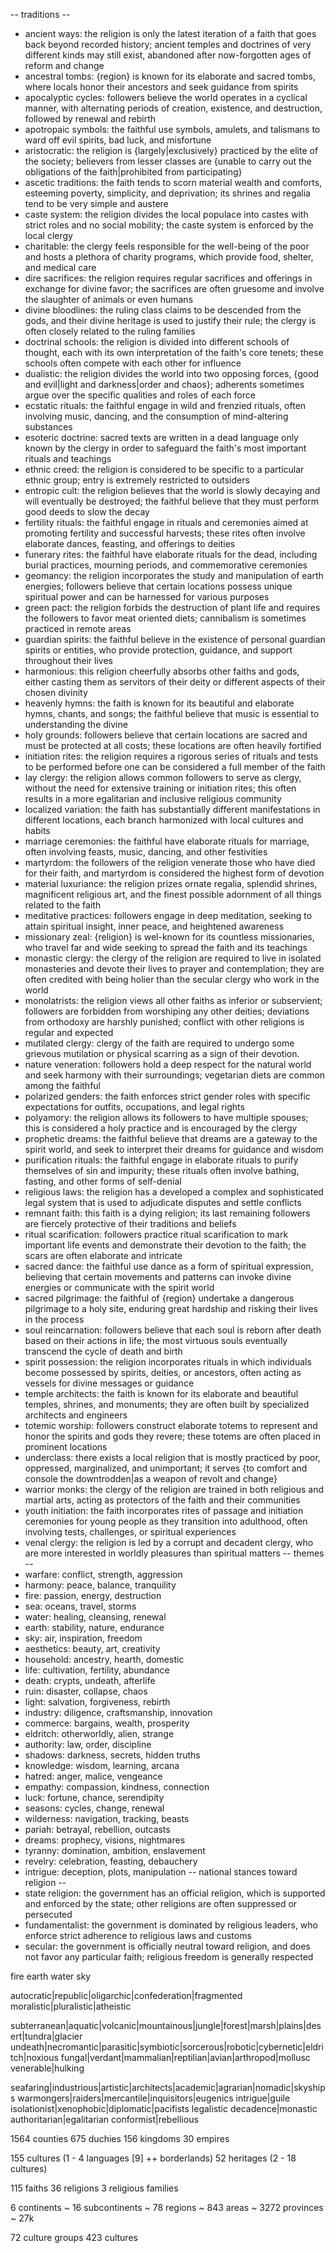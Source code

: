 -- traditions -- 
* ancient ways: the religion is only the latest iteration of a faith that goes back beyond recorded history; ancient temples and doctrines of very different kinds may still exist, abandoned after now-forgotten ages of reform and change
* ancestral tombs: {region} is known for its elaborate and sacred tombs, where locals honor their ancestors and seek guidance from spirits
* apocalyptic cycles: followers believe the world operates in a cyclical manner, with alternating periods of creation, existence, and destruction, followed by renewal and rebirth
* apotropaic symbols: the faithful use symbols, amulets, and talismans to ward off evil spirits, bad luck, and misfortune
* aristocratic: the religion is {largely|exclusively} practiced by the elite of the society; believers from lesser classes are {unable to carry out the obligations of the faith|prohibited from participating}
* ascetic traditions: the faith tends to scorn material wealth and comforts, esteeming poverty, simplicity, and deprivation; its shrines and regalia tend to be very simple and austere
* caste system: the religion divides the local populace into castes with strict roles and no social mobility; the caste system is enforced by the local clergy
* charitable: the clergy feels responsible for the well-being of the poor and hosts a plethora of charity programs, which provide food, shelter, and medical care
* dire sacrifices: the religion requires regular sacrifices and offerings in exchange for divine favor; the sacrifices are often gruesome and involve the slaughter of animals or even humans
* divine bloodlines: the ruling class claims to be descended from the gods, and their divine heritage is used to justify their rule; the clergy is often closely related to the ruling families
* doctrinal schools: the religion is divided into different schools of thought, each with its own interpretation of the faith's core tenets; these schools often compete with each other for influence
* dualistic: the religion divides the world into two opposing forces, {good and evil|light and darkness|order and chaos}; adherents sometimes argue over the specific qualities and roles of each force 
* ecstatic rituals: the faithful engage in wild and frenzied rituals, often involving music, dancing, and the consumption of mind-altering substances
* esoteric doctrine: sacred texts are written in a dead language only known by the clergy in order to safeguard the faith's most important rituals and teachings
* ethnic creed: the religion is considered to be specific to a particular ethnic group; entry is extremely restricted to outsiders
* entropic cult: the religion believes that the world is slowly decaying and will eventually be destroyed; the faithful believe that they must perform good deeds to slow the decay 
* fertility rituals: the faithful engage in rituals and ceremonies aimed at promoting fertility and successful harvests; these rites often involve elaborate dances, feasting, and offerings to deities
* funerary rites: the faithful have elaborate rituals for the dead, including burial practices, mourning periods, and commemorative ceremonies
* geomancy: the religion incorporates the study and manipulation of earth energies; followers believe that certain locations possess unique spiritual power and can be harnessed for various purposes
* green pact: the religion forbids the destruction of plant life and requires the followers to favor meat oriented diets; cannibalism is sometimes practiced in remote areas
* guardian spirits: the faithful believe in the existence of personal guardian spirits or entities, who provide protection, guidance, and support throughout their lives
* harmonious: this religion cheerfully absorbs other faiths and gods, either casting them as servitors of their deity or different aspects of their chosen divinity
* heavenly hymns: the faith is known for its beautiful and elaborate hymns, chants, and songs; the faithful believe that music is essential to understanding the divine
* holy grounds: followers believe that certain locations are sacred and must be protected at all costs; these locations are often heavily fortified
* initiation rites: the religion requires a rigorous series of rituals and tests to be performed before one can be considered a full member of the faith
* lay clergy: the religion allows common followers to serve as clergy, without the need for extensive training or initiation rites; this often results in a more egalitarian and inclusive religious community
* localized variation: the faith has substantially different manifestations in different locations, each branch harmonized with local cultures and habits
* marriage ceremonies: the faithful have elaborate rituals for marriage, often involving feasts, music, dancing, and other festivities
* martyrdom: the followers of the religion venerate those who have died for their faith, and martyrdom is considered the highest form of devotion
* material luxuriance: the religion prizes ornate regalia, splendid shrines, magnificent religious art, and the finest possible adornment of all things related to the faith
* meditative practices: followers engage in deep meditation, seeking to attain spiritual insight, inner peace, and heightened awareness
* missionary zeal: {religion} is wel-known for its countless missionaries, who travel far and wide seeking to spread the faith and its teachings
* monastic clergy: the clergy of the religion are required to live in isolated monasteries and devote their lives to prayer and contemplation; they are often credited with being holier than the secular clergy who work in the world
* monolatrists: the religion views all other faiths as inferior or subservient; followers are forbidden from worshiping any other deities; deviations from orthodoxy are harshly punished; conflict with other religions is regular and expected
* mutilated clergy: clergy of the faith are required to undergo some grievous mutilation or physical scarring as a sign of their devotion.
* nature veneration: followers hold a deep respect for the natural world and seek harmony with their surroundings; vegetarian diets are common among the faithful
* polarized genders: the faith enforces strict gender roles with specific expectations for outfits, occupations, and legal rights
* polyamory: the religion allows its followers to have multiple spouses; this is considered a holy practice and is encouraged by the clergy
* prophetic dreams: the faithful believe that dreams are a gateway to the spirit world, and seek to interpret their dreams for guidance and wisdom
* purification rituals: the faithful engage in elaborate rituals to purify themselves of sin and impurity; these rituals often involve bathing, fasting, and other forms of self-denial
* religious laws: the religion has a developed a complex and sophisticated legal system that is used to adjudicate disputes and settle conflicts
* remnant faith: this faith is a dying religion; its last remaining followers are fiercely protective of their traditions and beliefs
* ritual scarification: followers practice ritual scarification to mark important life events and demonstrate their devotion to the faith; the scars are often elaborate and intricate
* sacred dance: the faithful use dance as a form of spiritual expression, believing that certain movements and patterns can invoke divine energies or communicate with the spirit world
* sacred pilgrimage: the faithful of {region} undertake a dangerous pilgrimage to a holy site, enduring great hardship and risking their lives in the process
* soul reincarnation: followers believe that each soul is reborn after death based on their actions in life; the most virtuous souls eventually transcend the cycle of death and birth
* spirit possession: the religion incorporates rituals in which individuals become possessed by spirits, deities, or ancestors, often acting as vessels for divine messages or guidance
* temple architects: the faith is known for its elaborate and beautiful temples, shrines, and monuments; they are often built by specialized architects and engineers
* totemic worship: followers construct elaborate totems to represent and honor the spirits and gods they revere; these totems are often placed in prominent locations
* underclass: there exists a local religion that is mostly practiced by poor, oppressed, marginalized, and unimportant; it serves {to comfort and console the downtrodden|as a weapon of revolt and change}
* warrior monks: the clergy of the religion are trained in both religious and martial arts, acting as protectors of the faith and their communities
* youth initiation: the faith incorporates rites of passage and initiation ceremonies for young people as they transition into adulthood, often involving tests, challenges, or spiritual experiences
* venal clergy: the religion is led by a corrupt and decadent clergy, who are more interested in worldly pleasures than spiritual matters
-- themes -- 
* warfare: conflict, strength, aggression
* harmony: peace, balance, tranquility
* fire: passion, energy, destruction
* sea: oceans, travel, storms
* water: healing, cleansing, renewal
* earth: stability, nature, endurance
* sky: air, inspiration, freedom
* aesthetics: beauty, art, creativity
* household: ancestry, hearth, domestic
* life: cultivation, fertility, abundance
* death: crypts, undeath, afterlife
* ruin: disaster, collapse, chaos
* light: salvation, forgiveness, rebirth
* industry: diligence, craftsmanship, innovation
* commerce: bargains, wealth, prosperity
* eldritch: otherworldly, alien, strange
* authority: law, order, discipline
* shadows: darkness, secrets, hidden truths
* knowledge: wisdom, learning, arcana
* hatred: anger, malice, vengeance
* empathy: compassion, kindness, connection
* luck: fortune, chance, serendipity
* seasons: cycles, change, renewal
* wilderness: navigation, tracking, beasts
* pariah: betrayal, rebellion, outcasts
* dreams: prophecy, visions, nightmares
* tyranny: domination, ambition, enslavement
* revelry: celebration, feasting, debauchery
* intrigue: deception, plots, manipulation
-- national stances toward religion --
* state religion: the government has an official religion, which is supported and enforced by the state; other religions are often suppressed or persecuted
* fundamentalist: the government is dominated by religious leaders, who enforce strict adherence to religious laws and customs
* secular: the government is officially neutral toward religion, and does not favor any particular faith; religious freedom is generally respected


fire
earth
water
sky





autocratic|republic|oligarchic|confederation|fragmented
moralistic|pluralistic|atheistic


subterranean|aquatic|volcanic|mountainous|jungle|forest|marsh|plains|desert|tundra|glacier
undeath|necromantic|parasitic|symbiotic|sorcerous|robotic|cybernetic|eldritch|noxious
fungal|verdant|mammalian|reptilian|avian|arthropod|mollusc
venerable|hulking

seafaring|industrious|artistic|architects|academic|agrarian|nomadic|skyships
warmongers|raiders|mercantile|inquisitors|eugenics
intrigue|guile
isolationist|xenophobic|diplomatic|pacifists
legalistic
decadence|monastic
authoritarian|egalitarian
conformist|rebellious

1564 counties
675 duchies
156 kingdoms
30 empires

155 cultures (1 - 4 languages [9] ++ borderlands)
52 heritages (2 - 18 cultures)

115 faiths
36 religions
3 religious families


6 continents ~ 16 subcontinents ~ 78 regions ~ 843 areas ~ 3272 provinces ~ 27k

72 culture groups
423 cultures
